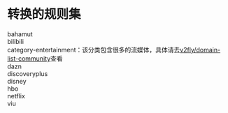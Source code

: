 # 转换的规则集
bahamut
<br>bilibili
<br>category-entertainment：该分类包含很多的流媒体，具体请去[v2fly/domain-list-community](https://github.com/v2fly/domain-list-community/tree/master)查看
<br>dazn
<br>discoveryplus
<br>disney
<br>hbo
<br>netflix
<br>viu
